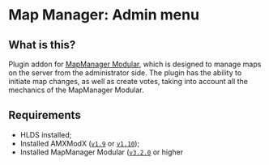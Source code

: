 # Map Manager: Admin menu

## What is this?
Plugin addon for [MapManager Modular](https://github.com/Mistrick/MapManagerModular), which is designed to manage maps on the server from the administrator side. The plugin has the ability to initiate map changes, as well as create votes, taking into account all the mechanics of the MapManager Modular.

## Requirements
- HLDS installed;
- Installed AMXModX ([`v1.9`](https://www.amxmodx.org/downloads-new.php) or [`v1.10`](https://www.amxmodx.org/downloads-new.php?branch=master));
- Installed MapManager Modular ([`v3.2.0`](https://github.com/Mistrick/MapManagerModular/releases/latest) or higher

